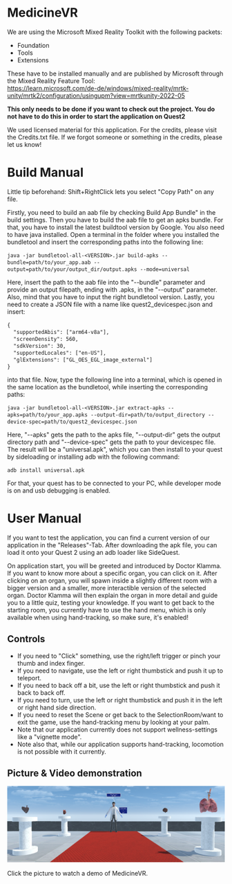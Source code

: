 # MedicineVR

We are using the Microsoft Mixed Reality Toolkit with the following packets: 
- Foundation 
- Tools 
- Extensions 

These have to be installed manually and are published by Microsoft through the Mixed Reality Feature Tool: \
https://learn.microsoft.com/de-de/windows/mixed-reality/mrtk-unity/mrtk2/configuration/usingupm?view=mrtkunity-2022-05

**This only needs to be done if you want to check out the project. You do not have to do this in order to start the application on Quest2**

We used licensed material for this application. For the credits, please visit the Credits.txt file. If we forgot someone or something in the credits, please let us know!

# Build Manual

Little tip beforehand: Shift+RightClick lets you select "Copy Path" on any file.

Firstly, you need to build an aab file by checking Build App Bundle" in the build settings.
Then you have to build the aab file to get an apks bundle. For that, you have to install the latest buildtool version by Google. You also need to have java installed.
Open a terminal in the folder where you installed the bundletool and insert the corresponding paths into the following line:
```
java -jar bundletool-all-<VERSION>.jar build-apks --bundle=path/to/your_app.aab --output=path/to/your/output_dir/output.apks --mode=universal
```
Here, insert the path to the aab file into the "--bundle" parameter and provide an output filepath, ending with .apks, in the "--output" parameter. Also, mind that you have to input the right bundletool version.
Lastly, you need to create a JSON file with a name like quest2_devicespec.json and insert:
```
{
  "supportedAbis": ["arm64-v8a"],
  "screenDensity": 560,
  "sdkVersion": 30,
  "supportedLocales": ["en-US"],
  "glExtensions": ["GL_OES_EGL_image_external"]
}
```
into that file. Now, type the following line into a terminal, which is opened in the same location as the bundletool, 
while inserting the corresponding paths:
```
java -jar bundletool-all-<VERSION>.jar extract-apks --apks=path/to/your_app.apks --output-dir=path/to/output_directory --device-spec=path/to/quest2_devicespec.json
```
Here, "--apks" gets the path to the apks file, "--output-dir" gets the output directory path and "--device-spec" gets the path to your devicespec file.
The result will be a "universal.apk", which you can then install to your quest by sideloading or installing adb with the following command:
```
adb install universal.apk
```
For that, your quest has to be connected to your PC, while developer mode is on and usb debugging is enabled.

# User Manual

If you want to test the application, you can find a current version of our application in the "Releases"-Tab.
After downloading the apk file, you can load it onto your Quest 2 using an adb loader like SideQuest.

On application start, you will be greeted and introduced by Doctor Klamma. If you want to know more about a specific organ, you can click on it.
After clicking on an organ, you will spawn inside a slightly different room with a bigger version and a smaller, more interactible version of the selected organ.
Doctor Klamma will then explain the organ in more detail and guide you to a little quiz, testing your knowledge.
If you want to get back to the starting room, you currently have to use the hand menu, which is only available when using hand-tracking, so make sure, it's enabled!

## Controls
- If you need to "Click" something, use the right/left trigger or pinch your thumb and index finger.
- If you need to navigate, use the left or right thumbstick and push it up to teleport.
- If you need to back off a bit, use the left or right thumbstick and push it back to back off.
- If you need to turn, use the left or right thumbstick and push it in the left or right hand side direction.
- If you need to reset the Scene or get back to the SelectionRoom/want to exit the game, use the hand-tracking menu by looking at your palm.
- Note that our application currently does not support wellness-settings like a "vignette mode".
- Note also that, while our application supports hand-tracking, locomotion is not possible with it currently.

## Picture & Video demonstration

[![Watch the video](./Screenshots/MedicineVR_thumbnail.png)](https://youtu.be/qG0mJ0viLNI)

Click the picture to watch a demo of MedicineVR.
